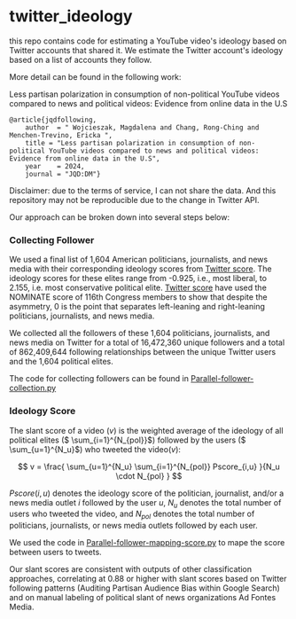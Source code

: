 # twitter_ideology
this repo contains code for estimating a YouTube video's ideology based on Twitter accounts that shared it. We estimate the Twitter account's ideology based on a list of accounts they follow. 

More detail can be found in the following work: 

Less partisan polarization in consumption of non-political YouTube videos compared to news and political videos: Evidence from online data in the U.S
```
@article{jqdfollowing,
    author  = " Wojcieszak, Magdalena and Chang, Rong-Ching and Menchen-Trevino, Ericka ", 
    title = "Less partisan polarization in consumption of non-political YouTube videos compared to news and political videos: Evidence from online data in the U.S",
    year    = 2024,
    journal = "JQD:DM"}
```

Disclaimer: due to the terms of service, I can not share the data. And this repository may not be reproducible due to the change in Twitter API.  

Our approach can be broken down into several steps below: 

###  Collecting Follower

We used a final list of 1,604 American politicians, journalists, and news media with their corresponding ideology scores from [Twitter score](https://github.com/sdmccabe/new-tweetscores). The ideology scores for these elites range from  -0.925, i.e., most liberal, to 2.155, i.e. most conservative political elite. [Twitter score](https://github.com/sdmccabe/new-tweetscores) have used the NOMINATE score of 116th Congress members to show that despite the asymmetry, 0 is the point that separates left-leaning and right-leaning politicians, journalists, and news media. 

We collected all the followers of these 1,604 politicians, journalists, and news media on Twitter for a total of 16,472,360 unique followers and a total of 862,409,644 following relationships between the unique Twitter users and the 1,604 political elites. 

The code for collecting followers can be found in [Parallel-follower-collection.py](Parallel-follower-collection.py)

### Ideology Score

The slant score of a video ($` v`$) is the weighted average of the ideology of all political elites ($` \sum_{i=1}^{N_{pol}}`$) followed by the users ($` \sum_{u=1}^{N_u}`$) who tweeted the video($` v`$):

$$ v = \frac{ \sum_{u=1}^{N_u} \sum_{i=1}^{N_{pol}} Pscore_{i,u} }{N_u \cdot N_{pol} } $$

 $` Pscore(i,u) `$ denotes the ideology score of the politician, journalist, and/or a news media outlet $` i`$ followed by the user $` u`$, $` N_u`$ denotes the total number of users who tweeted the video, and $` N_{pol}`$ denotes the total number of politicians, journalists, or news media outlets followed by each user. 

 We used the code in [Parallel-follower-mapping-score.py](Parallel-follower-mapping-score.py) to mape the score between users to tweets. 

Our slant scores are consistent with outputs of other classification approaches, correlating at 0.88 or higher with slant scores based on Twitter following patterns (Auditing Partisan Audience Bias within Google Search) and on manual labeling of political slant of news organizations Ad Fontes Media. 

 
